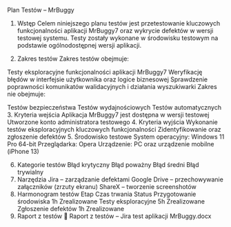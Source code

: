 Plan Testów – MrBuggy
1. Wstęp
Celem niniejszego planu testów jest przetestowanie kluczowych funkcjonalności aplikacji MrBuggy7 oraz wykrycie defektów w wersji testowej systemu. Testy zostały wykonane w środowisku testowym na podstawie ogólnodostępnej wersji aplikacji.

2. Zakres testów
Zakres testów obejmuje:

Testy eksploracyjne funkcjonalności aplikacji MrBuggy7
Weryfikację błędów w interfejsie użytkownika oraz logice biznesowej
Sprawdzenie poprawności komunikatów walidacyjnych i działania wyszukiwarki
Zakres nie obejmuje:

Testów bezpieczeństwa
Testów wydajnościowych
Testów automatycznych
3. Kryteria wejścia
Aplikacja MrBuggy7 jest dostępna w wersji testowej
Utworzone konto administratora testowego
4. Kryteria wyjścia
Wykonanie testów eksploracyjnych kluczowych funkcjonalności
Zidentyfikowanie oraz zgłoszenie defektów
5. Środowisko testowe
System operacyjny: Windows 11 Pro 64-bit
Przeglądarka: Opera
Urządzenie: PC oraz urządzenie mobilne (iPhone 13)

6. Kategorie testów
Błąd krytyczny
Błąd poważny
Błąd średni
Błąd trywialny
7. Narzędzia
Jira – zarządzanie defektami
Google Drive – przechowywanie załączników (zrzuty ekranu)
ShareX – tworzenie screenshotów
8. Harmonogram testów
Etap	Czas trwania	Status
Przygotowanie środowiska	1h	Zrealizowane
Testy eksploracyjne	5h	Zrealizowane
Zgłoszenie defektów	1h	Zrealizowane
9. Raport z testów
📄 Raport z testów – Jira test aplikacji MrBuggy.docx
